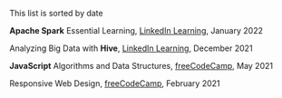 This list is sorted by date

**Apache Spark** Essential Learning, [LinkedIn Learning](https://www.linkedin.com/learning/certificates/9f786fc0b649b9fa82f3f26750619bb1ec37034a14bc07493c5c1f5363f55300?trk=share_certificate&trk=lil_details_certification&lipi=urn%3Ali%3Apage%3Ad_flagship3_profile_view_base%3Bt0K0UCPRS8GSwOH46ujmqg%3D%3D&licu=urn%3Ali%3Acontrol%3Ad_flagship3_profile_view_base-lil_details_certification), January 2022

Analyzing Big Data with **Hive**, [LinkedIn Learning](https://www.linkedin.com/learning/certificates/ca6abc7af2c13470969b8c7724e156fdb4898aa508cfcd9a4f614083f2687f08?trk=share_certificate&trk=lil_details_certification&lipi=urn%3Ali%3Apage%3Ad_flagship3_profile_view_base%3Bt0K0UCPRS8GSwOH46ujmqg%3D%3D&licu=urn%3Ali%3Acontrol%3Ad_flagship3_profile_view_base-lil_details_certification), December 2021

**JavaScript** Algorithms and Data Structures, [freeCodeCamp](https://freecodecamp.org/certification/percypham04/javascript-algorithms-and-data-structures), May 2021

Responsive Web Design, [freeCodeCamp](https://www.freecodecamp.org/certification/percypham04/responsive-web-design), February 2021
